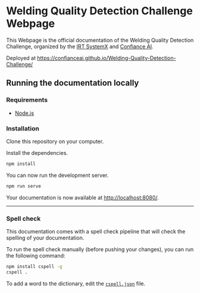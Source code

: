 # Welding Quality Detection Challenge Webpage

This Webpage is the official documentation of the Welding Quality Detection Challenge, organized by the [IRT SystemX](https://www.irt-systemx.fr/) and [Confiance AI](https://www.confiance.ai/).

Deployed at https://confianceai.github.io/Welding-Quality-Detection-Challenge/

## Running the documentation locally

### Requirements

- [Node.js](https://nodejs.org/en/)

### Installation

Clone this repository on your computer.

Install the dependencies.

```sh
npm install
```

You can now run the development server.

```sh
npm run serve
```

Your documentation is now available at [http://localhost:8080/](http://localhost:8080/).

---

### Spell check

This documentation comes with a spell check pipeline that will check the spelling of your documentation.

To run the spell check manually (before pushing your changes), you can run the following command:

```sh
npm install cspell -g
cspell .
```

To add a word to the dictionary, edit the [`cspell.json`](cspell.json) file.
